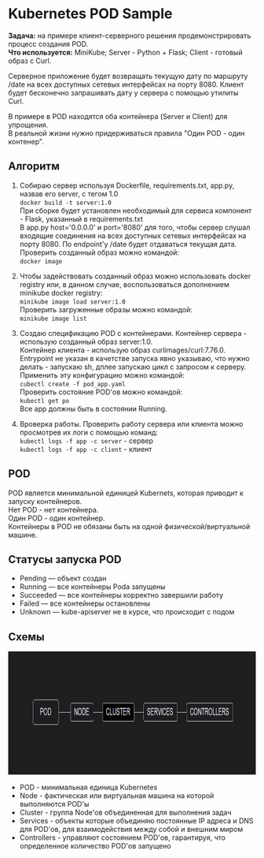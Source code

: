 # Kubernetes POD Sample

**Задача:** на примере клиент-серверного решения продемонстрировать процесс создания POD.  
**Что используется:** MiniKube; Server - Python + Flask; Client - готовый образ с Curl.

Серверное приложение будет возвращать текущую дату по маршруту /date на всех доступных сетевых интерфейсах на порту 8080.
Клиент будет бесконечно запрашивать дату у сервера с помощью утилиты Curl.

В примере в POD находятся оба контейнера (Server и Client) для упрощения.  
В реальной жизни нужно придерживаться правила "Один POD - один контенер".

## Алгоритм
1. Собираю сервер используя Dockerfile, requirements.txt, app.py, назвав его server, с тегом 1.0  
  <code>docker build -t server:1.0</code>  
  При сборке будет установлен необходимый для сервиса компонент - Flask, указанный в requirements.txt  
  В app.py host='0.0.0.0' и port='8080' для того, чтобы сервер слушал входящие соединения на всех доступных сетевых интерфейсах на порту 8080. По endpoint'у /date будет отдаваться текущая дата.  
  Проверить созданный образ можно командой:  
  <code>docker image</code>
  
2. Чтобы задействовать созданный образ можно использовать docker registry или, в данном случае, воспользоваться дополнением minikube docker registry:  
  <code>minikube image load server:1.0</code>  
  Проверить загруженные образы можно командой:  
  <code>minikube image list</code>
  
3. Создаю спецификацию POD с контейнерами.
   Контейнер сервера - использую созданный образ server:1.0.  
   Контейнер клиента - использую образ curlimages/curl:7.76.0. Entrypoint не указан в качетстве запуска явно указываю, что нужно делать - запускаю sh, дплее запускаю цикл с запросом к серверу.  
   Применить эту конфигурацию можно командой:  
   <code>cubectl create -f pod_app.yaml</code>  
   Проверить состояние POD'ов можно командой:  
   <code>kubectl get po</code>  
   Все app должны быть в состоянии Running.
   
4. Вроверка работы.
   Проверить работу сервера или клиента можно просмотрев их логи с помощью команд:  
   <code>kubectl logs -f app -c server</code> - сервер  
   <code>kubectl logs -f app -c client</code> - клиент

## POD
POD является минимальной единицей Kubernets, которая приводит к запуску контейнеров.  
Нет POD - нет контейнера.  
Один POD - один контейнер.  
Контейнеры в POD не обязаны быть на одной физической/виртуальной машине.

## Статусы запуска POD
* Pending — объект создан 
* Running — все контейнеры Podа запущены
* Succeeded — все контейнеры корректно завершили работу
* Failed — все контейнеры остановлены
* Unknown — kube-apiserver не в курсе, что происходит с подом

## Схемы
<img title="Kubernetes elements" height="250" src="images/kubelem.png">  

* POD - минимальная единица Kubernetes
* Node - фактическая или виртуальная машина на которой выполняются POD'ы
* Cluster - группа Node'ов объединенная для выполнения задач
* Services - объекты которые объединяю постоянные IP адреса и DNS для POD'ов, для взаимодействия между собой и внешним миром
* Controllers - управляют состоянием POD'ов, гарантируя, что определенное количество POD'ов запущено
